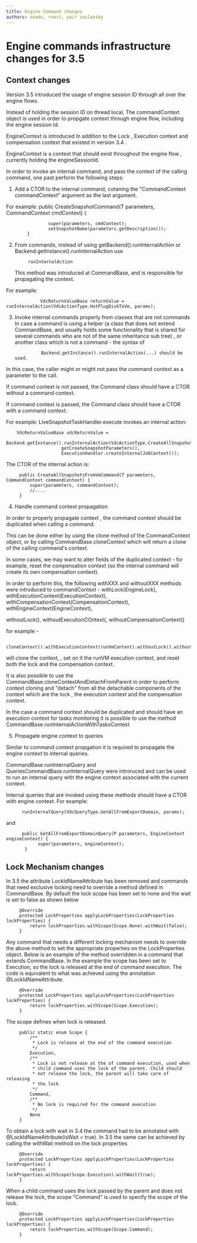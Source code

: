 ```yaml
---
title: Engine Command changes
authors: ovedo, rnori, yair zaslavsky
---
```


# Engine commands infrastructure changes for 3.5

## Context changes

Version 3.5 introduced the usage of engine session ID through all over the engine flows.

Instead of holding the session ID on thread local, The commandContext object is used in order to propgate context through engine flow, including the engine session Id.

EngineContext is introduced In addition to the Lock , Execution context and compensation context that existed in version 3.4 .

EngineContext is a context that should exist throughout the engine flow , currently holding the engineSessionId.

In order to invoke an internal command, and pass the context of the calling command, one past perform the following steps:

1. Add a CTOR to the internal command, cotaning the "CommandContext commandContext" argument as the last argument.

For example:
 public CreateSnapshotCommand(T parameters, CommandContext cmdContext) {

                    super(parameters, cmdContext);      
                    setSnapshotName(parameters.getDescription());
            }

2. From commands, instead of using getBackend().runInternalAction or Backend.getInstance().runInternalAction use

            runInternalAction       
      This method was introduced at CommandBase, and is responsible for propagating the context.

For example:

                 VdcReturnValueBase returnValue = runInternalAction(VdcActionType.HotPlugDiskToVm, params);       

3. Invoke internal commands properly from classes that are not commands In case a command is using a helper (a class that does not extend CommandBase, and usually holds some functionality that is shared for several commands who are not of the same inheritance sub tree) , or another class which is not a command - the syntax of

                 Backend.getInstance().runInternalAction(...) should be used. 

In this case, the caller might or might not pass the command context as a parameter to the call.

If command context is not passed, the Command class should have a CTOR without a command context.

If command context is passed, the Command class should have a CTOR with a command context.

For example: LiveSnapshotTaskHandler.execute invokes an internal action:

        VdcReturnValueBase vdcReturnValue =
                         Backend.getInstance().runInternalAction(VdcActionType.CreateAllSnapshotsFromVm,
                         getCreateSnapshotParameters(),
                         ExecutionHandler.createInternalJobContext());

The CTOR of the internal action is:

         public CreateAllSnapshotsFromVmCommand(T parameters, CommandContext commandContext) {
             super(parameters, commandContext);
             //....
         }

4. Handle command context propagation

In order to properly propagate context , the command context should be duplicated when calling a command.

This can be done either by using the clone method of the CommandContext object, or by calling CommandBase.cloneContext which will return a clone of the calling command's context.

In some cases, we may want to alter fields of the duplicated context - for example, reset the compensation context (so the internal command will create its own compensation context).

In order to perform this, the following withXXX and withoutXXX methods were introduced to commandContext - withLock(EngineLock), withExecutionContext(ExecutionContext), withCompensationContext(CompensationContext), withEngineContext(EngineContext),

withoutLock(), withoutExecutionCOntext(, withoutCompensationContext()

for example -

         cloneContext().withExecutionContext(runVmContext).withoutLock().withoutCompensationContext());

will clone the context, , set on it the runVM execution context, and reset both the lock and the compensation context.

It is also possible to use the CommandBase.cloneContextAndDetachFromParent in order to perform context cloning and "detach" from all the detachable components of the context which are the lock , the execution context and the compensation context.

In the case a command context should be duplicated and should have an execution context for tasks monitoring it is possible to use the method CommandBase.runInternalActionWithTasksContext

5. Propagate engine context to queries

Similar to command context propgation it is required to propagate the engine context to internal queries.

CommandBase.runInternalQuery and QueriesCommandBase.runInternalQuery were introruced and can be used to run an internal query with the engine context associated with the current context.

Internal queries that are invoked using these methods should have a CTOR with engine context. For example:

          runInternalQuery(VdcQueryType.GetAllFromExportDomain, params);

and

          public GetAllFromExportDomainQuery(P parameters, EngineContext engineContext) {
                super(parameters, engineContext);
           }

## Lock Mechanism changes

In 3.5 the attribute LockIdNameAttribute has been removed and commands that need exclusive locking need to override a method defined in CommandBase. By default the lock scope has been set to none and the wait is set to false as shown below

         @Override
         protected LockProperties applyLockProperties(LockProperties lockProperties) {
             return lockProperties.withScope(Scope.None).withWait(false);
         }

Any command that needs a different locking mechanism needs to override the above method to set the appropriate properties on the LockProperties object. Below is an example of the method overridden in a command that extends CommandBase. In the example the scope has been set to Execution, so the lock is released at the end of command execution. The code is equivalent to what was achieved using the annotation @LockIdNameAttribute.

         @Override
         protected LockProperties applyLockProperties(LockProperties lockProperties) {
             return lockProperties.withScope(Scope.Execution);
         }

The scope defines when lock is released.

         public static enum Scope {
             /**
              * Lock is release at the end of the command execution
              */
             Execution,
             /**
              * Lock is not release at the of command execution, used when
              * child command uses the lock of the parent. Child should
              * not release the lock, the parent will take care of releasing
              * the lock
              */
             Command,
             /**
              * No lock is required for the command execution
              */
             None
         }

To obtain a lock with wait in 3.4 the command had to be annotated with @LockIdNameAttribute(isWait = true). In 3.5 the same can be achieved by calling the withWait method on the lock properties

         @Override
         protected LockProperties applyLockProperties(LockProperties lockProperties) {
             return lockProperties.withScope(Scope.Execution).withWait(true);
         }

When a child command uses the lock passed by the parent and does not release the lock, the scope "Command" is used to specify the scope of the lock.

         @Override
         protected LockProperties applyLockProperties(LockProperties lockProperties) {
             return lockProperties.withScope(Scope.Command);
         }
